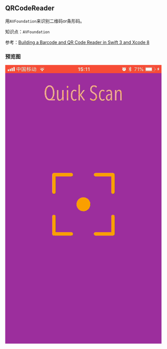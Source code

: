 QRCodeReader
------------

用`AVFoundation`来识别二维码or条形码。


知识点：`AVFoundation`

参考：[Building a Barcode and QR Code Reader in Swift 3 and Xcode 8](http://www.appcoda.com/barcode-reader-swift/)


### 预览图
![QRCodeReader](./3/QRCodeReader.gif)
